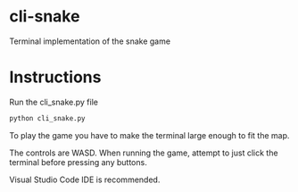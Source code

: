 # cli-snake
Terminal implementation of the snake game

# Instructions

Run the cli_snake.py file
```bash
python cli_snake.py
```

To play the game you have to make the terminal large enough to fit the map.

The controls are WASD. When running the game, attempt to just click the terminal before pressing any buttons.

Visual Studio Code IDE is recommended.
